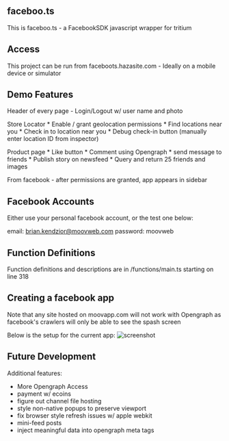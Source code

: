 ## faceboo.ts
This is faceboo.ts - a FacebookSDK javascript wrapper for tritium

## Access 
This project can be run from faceboots.hazasite.com - Ideally on a mobile
device or simulator

## Demo Features 
Header of every page - Login/Logout w/ user name and photo

Store Locator * Enable / grant geolocation permissions
              * Find locations near you
              * Check in to location near you
              * Debug check-in button (manually enter location ID from
                inspector)

Product page  * Like button
              * Comment using Opengraph
              * send message to friends
              * Publish story on newsfeed
              * Query and return 25 friends and images

From facebook - after permissions are granted, app appears in sidebar

## Facebook Accounts
Either use your personal facebook account, or the test one below:

email: brian.kendzior@moovweb.com
password: moovweb

## Function Definitions
Function definitions and descriptions are in /functions/main.ts starting on
line 318

## Creating a facebook app
Note that any site hosted on moovapp.com will not work with Opengraph as
facebook's crawlers will only be able to see the spash screen

Below is the setup for the current app:
![screenshot](faceboo.ts/blob/master/fb_setup.jpg)

## Future Development
Additional features:
* More Opengraph Access
* payment w/ ecoins
* figure out channel file hosting
* style non-native popups to preserve viewport
* fix browser style refresh issues w/ apple webkit
* mini-feed posts
* inject meaningful data into opengraph meta tags
